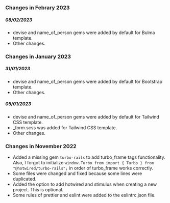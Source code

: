 ### Changes in Febrary 2023

##### 08/02/2023
- devise and name_of_person gems were added by default for Bulma template.
- Other changes.

### Changes in January 2023

##### 31/01/2023
- devise and name_of_person gems were added by default for Bootstrap template.
- Other changes.

##### 05/01/2023
- devise and name_of_person gems were added by default for Tailwind CSS template.
- _form.scss was added for Tailwind CSS template.
- Other changes.

### Changes in November 2022

- Added a missing gem `turbo-rails` to add turbo_frame tags functionality. Also, I forgot to initialize `window.Turbo from import { Turbo } from "@hotwired/turbo-rails";` in order of turbo_frame works correctly. 
- Some files were changed and fixed because some lines were duplicated.
- Added the option to add hotwired and stimulus when creating a new project. This is optional.
- Some rules of prettier and eslint were added to the eslintrc.json file.